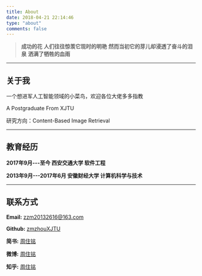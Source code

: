 ```yaml
---
title: About
date: 2018-04-21 22:14:46
type: "about"
comments: false
---
```


>**成功的花**
>**人们往往惊羡它现时的明艳**
>**然而当初它的芽儿却浸透了奋斗的泪泉**
>**洒满了牺牲的血雨**
---

## 关于我

一个想进军人工智能领域的小菜鸟，欢迎各位大佬多多指教

A  Postgraduate  From  XJTU

研究方向：Content-Based Image Retrieval

---

## 教育经历

**2017年9月---至今               西安交通大学        软件工程**

**2013年9月---2017年6月               安徽财经大学        计算机科学与技术**

---

## 联系方式

**Email:** <zzm20132616@163.com>

**Github:** [zmzhouXJTU](https://github.com/zmzhouXJTU)

**简书:** [周住铭](https://www.jianshu.com/users/baea3822be48/timeline)

**微博:** [周住铭](https://weibo.com/zzm961020)

**知乎:** [周住铭](https://www.zhihu.com/people/zhou-zhu-ming-24/activities)
